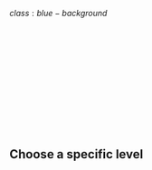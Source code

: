 $class:blue-background$

<h2 class="left white" style="padding-top: 200px;">
  Choose a specific level
</h2>

